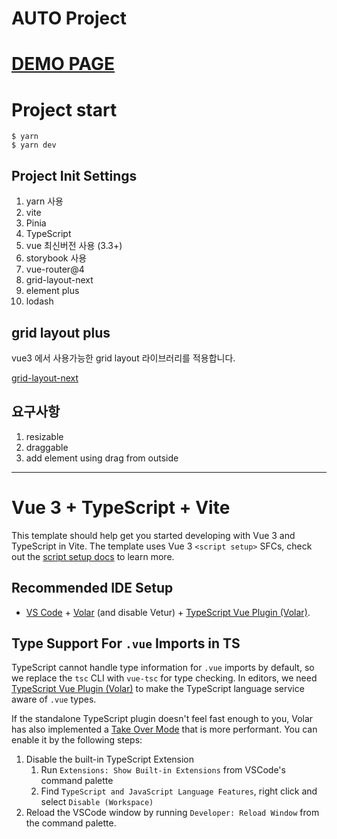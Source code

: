 # AUTO Project
# [DEMO PAGE](https://auto-project-seven.vercel.app/)

# Project start
```shell
$ yarn
$ yarn dev
```
## Project Init Settings
1. yarn 사용
2. vite
3. Pinia
4. TypeScript
5. vue 최신버전 사용 (3.3+)
6. storybook 사용
7. vue-router@4
8. grid-layout-next
9. element plus
10. lodash

## grid layout plus

vue3 에서 사용가능한 grid layout 라이브러리를 적용합니다.

[grid-layout-next](https://github.com/qmhc/grid-layout-plus)

## 요구사항

1. resizable
2. draggable
3. add element using drag from outside

---

# Vue 3 + TypeScript + Vite

This template should help get you started developing with Vue 3 and TypeScript in Vite. The template uses Vue 3 `<script setup>` SFCs, check out the [script setup docs](https://v3.vuejs.org/api/sfc-script-setup.html#sfc-script-setup) to learn more.

## Recommended IDE Setup

- [VS Code](https://code.visualstudio.com/) + [Volar](https://marketplace.visualstudio.com/items?itemName=Vue.volar) (and disable Vetur) + [TypeScript Vue Plugin (Volar)](https://marketplace.visualstudio.com/items?itemName=Vue.vscode-typescript-vue-plugin).

## Type Support For `.vue` Imports in TS

TypeScript cannot handle type information for `.vue` imports by default, so we replace the `tsc` CLI with `vue-tsc` for type checking. In editors, we need [TypeScript Vue Plugin (Volar)](https://marketplace.visualstudio.com/items?itemName=Vue.vscode-typescript-vue-plugin) to make the TypeScript language service aware of `.vue` types.

If the standalone TypeScript plugin doesn't feel fast enough to you, Volar has also implemented a [Take Over Mode](https://github.com/johnsoncodehk/volar/discussions/471#discussioncomment-1361669) that is more performant. You can enable it by the following steps:

1. Disable the built-in TypeScript Extension
   1. Run `Extensions: Show Built-in Extensions` from VSCode's command palette
   2. Find `TypeScript and JavaScript Language Features`, right click and select `Disable (Workspace)`
2. Reload the VSCode window by running `Developer: Reload Window` from the command palette.
